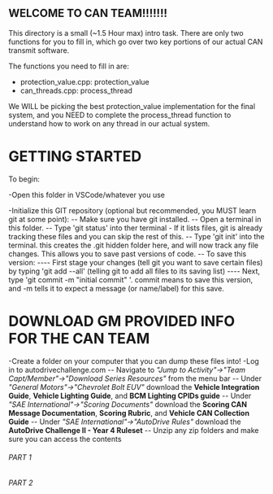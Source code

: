 ## WELCOME TO CAN TEAM!!!!!!!

This directory is a small (~1.5 Hour max) intro task. There are only two functions for you to fill in, which go over two key portions of our actual CAN transmit software.

The functions you need to fill in are:
- protection_value.cpp:     protection_value
- can_threads.cpp:          process_thread

We WILL be picking the best protection_value implementation for the final system, and you NEED to complete the process_thread function to understand how to work on any thread in our actual system. 

# GETTING STARTED
To begin:

-Open this folder in VSCode/whatever you use

-Initialize this GIT repository (optional but recommended, you MUST learn git at some point):
-- Make sure you have git installed.
-- Open a terminal in this folder.
-- Type 'git status' into ther terminal - If it lists files, git is already tracking these files and you can skip the rest of this.
-- Type 'git init' into the terminal. this creates the .git hidden folder here, and will now track any file changes. This allows you to save past versions of code.
-- To save this version:
---- First stage your changes (tell git you want to save certain files) by typing 'git add --all' (telling git to add all files to its saving list)
---- Next, type 'git commit -m "initial commit" '. commit means to save this version, and -m tells it to expect a message (or name/label) for this save.

# DOWNLOAD GM PROVIDED INFO FOR THE CAN TEAM
-Create a folder on your computer that you can dump these files into!
-Log in to autodrivechallenge.com
-- Navigate to *"Jump to Activity"->"Team Capt/Member"->"Download Series Resources"* from the menu bar
-- Under *"General Motors"->"Chevrolet Bolt EUV"* download the **Vehicle Integration Guide**, **Vehicle Lighting Guide**, and **BCM Lighting CPIDs guide**
-- Under *"SAE International"->"Scoring Documents"* download the **Scoring CAN Message Documentation**, **Scoring Rubric**, and **Vehicle CAN Collection Guide**
-- Under *"SAE International"->"AutoDrive Rules"* download the **AutoDrive Challenge II - Year 4 Ruleset**
-- Unzip any zip folders and make sure you can access the contents

###### PART 1 ######


###### PART 2 ######

